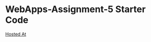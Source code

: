 # WebApps-Assignment-5 Starter Code

[Hosted At](https://44-563-web-apps-f22.github.io/44563-webapps-assignment-5-Vyshnavi1410/insects.html)
